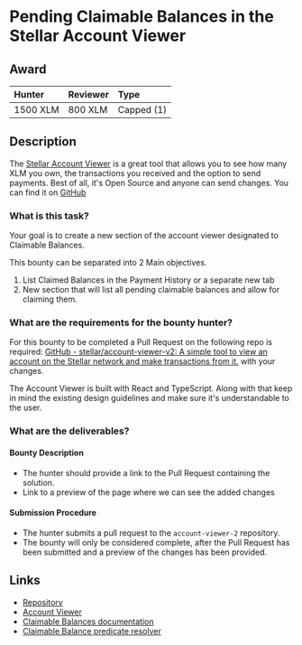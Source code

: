 # Pending Claimable Balances in the Stellar Account Viewer
## Award
| Hunter | Reviewer | Type
| :- | :- | :-
| 1500 XLM | 800 XLM | Capped (1) | 

## Description
The [Stellar Account Viewer](https://accountviewer.stellar.org/) is a great tool that allows you to see how many XLM you own, the transactions you received and the option to send payments. Best of all, it's Open Source and anyone can send changes. You can find it on [GitHub](https://github.com/stellar/account-viewer-v2)

### What is this task?
Your goal is to create a new section of the account viewer designated to Claimable Balances. 

This bounty can be separated into 2 Main objectives.

1) List Claimed Balances in the Payment History or a separate new tab
2) New section that will list all pending claimable balances and allow for claiming them.

### What are the requirements for the bounty hunter?
For this bounty to be completed a Pull Request on the following repo is required: [GitHub - stellar/account-viewer-v2: A simple tool to view an account on the Stellar network and make transactions from it.](https://github.com/stellar/account-viewer-v2) with your changes.

The Account Viewer is built with React and TypeScript. Along with that keep in mind the existing design guidelines and make sure it's understandable to the user.


### What are the deliverables?

#### Bounty Description
- The hunter should provide a link to the Pull Request containing the solution.
- Link to a preview of the page where we can see the added changes

#### Submission Procedure
- The hunter submits a pull request to the `account-viewer-2` repository.
- The bounty will only be considered complete, after the Pull Request has been submitted and a preview of the changes has been provided.

## Links
- [Repository](https://github.com/stellar/account-viewer-v2)
- [Account Viewer](https://accountviewer.stellar.org/)
- [Claimable Balances documentation](https://developers.stellar.org/docs/glossary/claimable-balance/)
- [Claimable Balance predicate resolver](https://www.npmjs.com/package/stellar-resolve-claimant-predicates)
